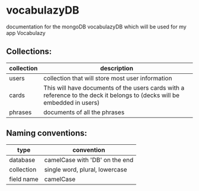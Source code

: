 # vocabulazyDB
documentation for the mongoDB vocabulazyDB which will be used for my app Vocabulazy

## Collections:	
collection | description
------------ | -------------
users | collection that will store most user information
cards | This will have documents of the users cards with a reference to the deck it belongs to (decks will be embedded in users)
phrases | documents of all the phrases

## Naming conventions:
type |  convention
------------ | -------------
database | camelCase with 'DB' on the end
collection | single word, plural, lowercase
field name | camelCase



